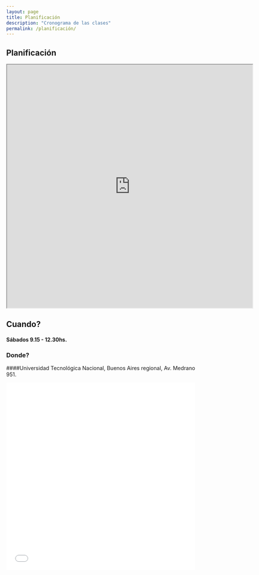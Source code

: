 ```yaml
---
layout: page
title: Planificación
description: "Cronograma de las clases"
permalink: /planificación/
---
```


## Planificación

<iframe style="width: 130%; height:650px"
  src="https://docs.google.com/spreadsheets/d/1i53oPODT_3F8lXMZ_i9ib5rDio2GORdXJJsGVXXPT-A/pubhtml?gid=1990663131&single=true">
  </iframe>


## Cuando?

#### Sábados 9.15 - 12.30hs.

### Donde?

####Universidad Tecnológica Nacional, Buenos Aires regional, Av. Medrano 951.

<div><div class="sites-embed-align-left-wrapping-off"><div class="sites-embed-border-on sites-embed sites-embed-full-width" style="width:100%;"><div class="sites-embed-object-title" style="display:none;">Av Medrano 951</div><div class="sites-embed-content sites-embed-type-map"><iframe src="//maps.google.com/?ll=-34.598583%2C-58.420272&amp;spn=0.021549%2C0.060081&amp;ie=UTF8&amp;z=14&amp;t=roadmap&amp;sll=-34.598583%2C-58.420272&amp;sspn=0.021549%2C0.060081&amp;q=Av%20Medrano%20951%2C%20Buenos%20Aires%2C%20Ciudad%20Aut%C3%B3noma%20de%20Buenos%20Aires%2C%20Argentina%20(Av%20Medrano%20951)&amp;output=embed" title="Av Medrano 951" width="100%" height="500" frameborder="0" class="map_embed" scrolling="no"></iframe></div></div></div></div>